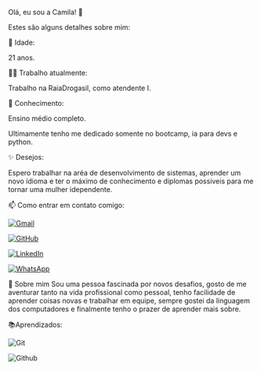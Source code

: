 Olá, eu sou a Camila! 👋

Estes são alguns detalhes sobre mim:

👧 Idade:

21 anos.

👩‍💻 Trabalho atualmente:

Trabalho na RaiaDrogasil, como atendente I.

🧠 Conhecimento:

Ensino médio completo.

Ultimamente tenho me dedicado somente no bootcamp, ia para devs e python.

✨ Desejos:

Espero trabalhar na aréa de desenvolvimento de sistemas, aprender um novo ídioma e ter o máximo de conhecimento e diplomas possiveis para me tornar uma mulher idependente.

📫 Como entrar em contato comigo:

[![Gmail](https://img.shields.io/badge/Gmail-333333?style=for-the-badge&logo=gmail&logoColor=red)](mailto:camilaandrademss@gmail.com)

[![GitHub](https://img.shields.io/badge/GitHub-100000?style=for-the-badge&logo=github&logoColor=white)](https://github.com/Camilaszm)

[![LinkedIn](https://img.shields.io/badge/LinkedIn-0077B5?style=for-the-badge&logo=linkedin&logoColor=white)](https://www.linkedin.com/in/camila-andrade-3502b71b6/)

[![WhatsApp](https://img.shields.io/badge/WhatsApp-25D366?style=for-the-badge&logo=whatsapp&logoColor=white)](https://wa.me/+5511968880855)

🚀 Sobre mim
Sou uma pessoa fascinada por novos desafios, gosto de me aventurar tanto na vida profissional como pessoal, tenho facilidade de aprender coisas novas e trabalhar em equipe, sempre gostei da linguagem dos computadores e finalmente tenho o prazer de aprender mais sobre.

📚Aprendizados:

![Git](https://img.shields.io/badge/GIT-E44C30?style=for-the-badge&logo=git&logoColor=white)

![Github](https://img.shields.io/badge/GIthub-E44C30?style=for-the-badge&logo=giTHUB)
